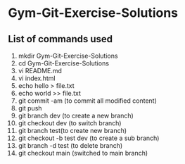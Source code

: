 # Gym-Git-Exercise-Solutions
## List of commands used
1. mkdir Gym-Git-Exercise-Solutions
2. cd Gym-Git-Exercise-Solutions
3. vi README.md
4. vi index.html
5. echo hello > file.txt
6. echo world >> file.txt
7. git commit -am (to commit all modified content)
8. git push
9. git branch dev (to create a new branch)
10. git checkout dev (to switch branch)
11. git branch test(to create new branch)
12. git checkout -b test dev (to create a sub branch)
13. git branch -d test (to delete branch)
14. git checkout main (switched to main branch)
